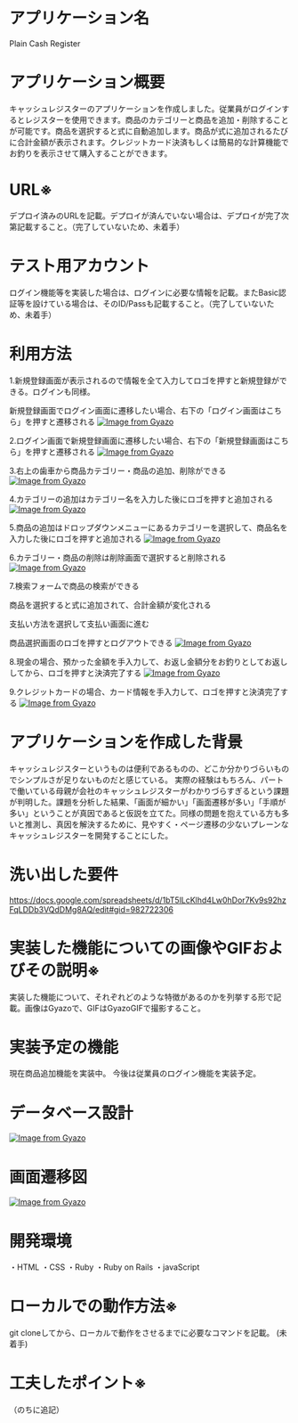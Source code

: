 # アプリケーション名	
Plain Cash Register
  
# アプリケーション概要
キャッシュレジスターのアプリケーションを作成しました。従業員がログインするとレジスターを使用できます。商品のカテゴリーと商品を追加・削除することが可能です。商品を選択すると式に自動追加します。商品が式に追加されるたびに合計金額が表示されます。クレジットカード決済もしくは簡易的な計算機能でお釣りを表示させて購入することができます。
  
# URL※	
デプロイ済みのURLを記載。デプロイが済んでいない場合は、デプロイが完了次第記載すること。（完了していないため、未着手）
  
# テスト用アカウント
ログイン機能等を実装した場合は、ログインに必要な情報を記載。またBasic認証等を設けている場合は、そのID/Passも記載すること。（完了していないため、未着手）
  
# 利用方法
1.新規登録画面が表示されるので情報を全て入力してロゴを押すと新規登録ができる。ログインも同様。
    
  新規登録画面でログイン画面に遷移したい場合、右下の「ログイン画面はこちら」を押すと遷移される
[![Image from Gyazo](https://i.gyazo.com/461f645bf7266519aeb0bf1da51062ba.png)](https://gyazo.com/461f645bf7266519aeb0bf1da51062ba)
  
2.ログイン画面で新規登録画面に遷移したい場合、右下の「新規登録画面はこちら」を押すと遷移される
[![Image from Gyazo](https://i.gyazo.com/6a4713a9b4400b902de325a79c202ecc.png)](https://gyazo.com/6a4713a9b4400b902de325a79c202ecc)
  
3.右上の歯車から商品カテゴリー・商品の追加、削除ができる
[![Image from Gyazo](https://i.gyazo.com/7699a9ba2f5369935d71e72ea6e418f7.png)](https://gyazo.com/7699a9ba2f5369935d71e72ea6e418f7)
  
4.カテゴリーの追加はカテゴリー名を入力した後にロゴを押すと追加される
[![Image from Gyazo](https://i.gyazo.com/ba194e6938c0ad4a67efbdf802cfd51c.png)](https://gyazo.com/ba194e6938c0ad4a67efbdf802cfd51c)
  
5.商品の追加はドロップダウンメニューにあるカテゴリーを選択して、商品名を入力した後にロゴを押すと追加される
[![Image from Gyazo](https://i.gyazo.com/3a850eb6b18b020c1698719c54a19ede.png)](https://gyazo.com/3a850eb6b18b020c1698719c54a19ede)
  
6.カテゴリー・商品の削除は削除画面で選択すると削除される
[![Image from Gyazo](https://i.gyazo.com/9a7fcc7805a804f4398c4508dc0b1999.png)](https://gyazo.com/9a7fcc7805a804f4398c4508dc0b1999)
  
7.検索フォームで商品の検索ができる
  
  商品を選択すると式に追加されて、合計金額が変化される
  
  支払い方法を選択して支払い画面に進む
  
  商品選択画面のロゴを押すとログアウトできる
[![Image from Gyazo](https://i.gyazo.com/7699a9ba2f5369935d71e72ea6e418f7.png)](https://gyazo.com/7699a9ba2f5369935d71e72ea6e418f7)
  
8.現金の場合、預かった金額を手入力して、お返し金額分をお釣りとしてお返ししてから、ロゴを押すと決済完了する
[![Image from Gyazo](https://i.gyazo.com/15173e53eb2013e7206e9127fc386441.png)](https://gyazo.com/15173e53eb2013e7206e9127fc386441)
  
9.クレジットカードの場合、カード情報を手入力して、ロゴを押すと決済完了する
[![Image from Gyazo](https://i.gyazo.com/bbd4f9af150069d254710de4dee98cf1.png)](https://gyazo.com/bbd4f9af150069d254710de4dee98cf1)
  
# アプリケーションを作成した背景
キャッシュレジスターというものは便利であるものの、どこか分かりづらいものでシンプルさが足りないものだと感じている。
実際の経験はもちろん、パートで働いている母親が会社のキャッシュレジスターがわかりづらすぎるという課題が判明した。課題を分析した結果、「画面が細かい」「画面遷移が多い」「手順が多い」ということが真因であると仮説を立てた。同様の問題を抱えている方も多いと推測し、真因を解決するために、見やすく・ページ遷移の少ないプレーンなキャッシュレジスターを開発することにした。
  
# 洗い出した要件
https://docs.google.com/spreadsheets/d/1bT5lLcKlhd4Lw0hDor7Kv9s92hzFqLDDb3VQdDMg8AQ/edit#gid=982722306
  
# 実装した機能についての画像やGIFおよびその説明※
実装した機能について、それぞれどのような特徴があるのかを列挙する形で記載。画像はGyazoで、GIFはGyazoGIFで撮影すること。
  
# 実装予定の機能
現在商品追加機能を実装中。
今後は従業員のログイン機能を実装予定。
  
# データベース設計
[![Image from Gyazo](https://i.gyazo.com/55c2b7b291d76474442bac82b5dc3bab.png)](https://gyazo.com/55c2b7b291d76474442bac82b5dc3bab)
  
# 画面遷移図
[![Image from Gyazo](https://i.gyazo.com/e832e569b3a93da9a7413d5157c31178.png)](https://gyazo.com/e832e569b3a93da9a7413d5157c31178)
    
# 開発環境
・HTML
・CSS
・Ruby
・Ruby on Rails
・javaScript
  
# ローカルでの動作方法※
git cloneしてから、ローカルで動作をさせるまでに必要なコマンドを記載。
(未着手)
  
# 工夫したポイント※
（のちに追記）